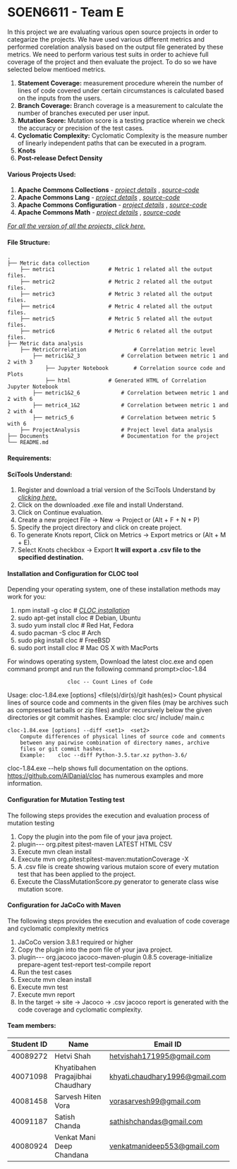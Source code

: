 SOEN6611 - Team E
=======================

In this project we are evaluating various open source projects in order to categarize the projects. We have used various different metrics and performed corelation analysis based on the output file generated by these metrics.
We need to perform various test suits in order to achieve full coverage of the project and then evaluate the project. To do so we have selected below mentioed metrics.
1. **Statement Coverage:** measurement procedure wherein the number of lines of code covered under certain circumstances is calculated based on the inputs from the users.
2. **Branch Coverage:** Branch coverage is a measurement to calculate the number of branches executed per user input.
3. **Mutation Score:** Mutation score is a testing practice wherein we check the accuracy or precision of the test cases.
4. **Cyclomatic Complexity:** Cyclomatic Complexity is the measure number of linearly independent paths that can be executed in a program.
5. **Knots** 
6. **Post-release Defect Density**

#### Various Projects Used:
1. **Apache Commons Collections** - [*project details*](https://commons.apache.org/proper/commons-collections/) , [*source-code*](https://github.com/apache/commons-collections) 
2. **Apache Commons Lang** - [*project details*](https://commons.apache.org/proper/commons-lang/) , [*source-code*](https://github.com/apache/commons-lang)
3. **Apache Commons Configuration** - [*project details*](https://commons.apache.org/proper/commons-configuration/) , [*source-code*](https://github.com/apache/commons-configurations)
4. **Apache Commons Math** - [*project details*](http://commons.apache.org/proper/commons-math/) , [*source-code*](https://github.com/apache/commons-math)

[*For all the version of all the projects, click here.*](https://drive.google.com/drive/folders/19Y22I9IVbl-mYOMSPOsxK-g_iJCwilIZ?usp=sharing)

#### File Structure:
	.
	├── Metric data collection
		├── metric1					# Metric 1 related all the output files.
		├── metric2					# Metric 2 related all the output files.
		├── metric3					# Metric 3 related all the output files.
		├── metric4					# Metric 4 related all the output files.
		├── metric5					# Metric 5 related all the output files.
		├── metric6					# Metric 6 related all the output files.
	├── Metric data analysis
		├── MetricCorrelation				# Correlation metric level
			├── metric1&2_3				# Correlation between metric 1 and 2 with 3
				├── Jupyter Notebook		# Correlation source code and Plots
				├── html			# Generated HTML of Correlation Jupyter Notebook
			├── metric1&2_6				# Correlation between metric 1 and 2 with 6
			├── metric4_1&2				# Correlation between metric 1 and 2 with 4
			├── metric5_6				# Correlation between metric 5 with 6
		├── ProjectAnalysis				# Project level data analysis
	├── Documents						# Documentation for the project
	└── README.md


#### Requirements:

#### SciTools Understand:
1. Register and download a trial version of the SciTools Understand by [*clicking here.*](https://scitools.com/trial-download-3/) 
2. Click on the downloaded .exe file and install Understand.
3. Click on Continue evaluation.
4. Create a new project File -> New -> Project or (Alt + F + N + P)
5. Specify the project directory and click on create project.
6. To generate Knots report, Click on Metrics -> Export metrics or (Alt + M + E).
7. Select Knots checkbox -> Export 
**It will export a .csv file to the specified destination.**


#### Installation and Configuration for CLOC tool
Depending your operating system, one of these installation methods may work for you:
 1. npm install -g cloc                    # [*CLOC installation*](https://www.npmjs.com/package/cloc)
 2. sudo apt-get install cloc              # Debian, Ubuntu
 3. sudo yum install cloc                  # Red Hat, Fedora
 4. sudo pacman -S cloc                    # Arch
 5. sudo pkg install cloc                  # FreeBSD
 6. sudo port install cloc                 # Mac OS X with MacPorts
  
For windows operating system, Download the latest cloc.exe and open command prompt and run the following command
prompt>cloc-1.84

                       cloc -- Count Lines of Code

Usage:
    cloc-1.84.exe [options] <file(s)/dir(s)/git hash(es)>
        Count physical lines of source code and comments in the given files
        (may be archives such as compressed tarballs or zip files) and/or
        recursively below the given directories or git commit hashes.
        Example:    cloc src/ include/ main.c

    cloc-1.84.exe [options] --diff <set1>  <set2>
        Compute differences of physical lines of source code and comments
        between any pairwise combination of directory names, archive
        files or git commit hashes.
        Example:    cloc --diff Python-3.5.tar.xz python-3.6/

cloc-1.84.exe --help  shows full documentation on the options.
https://github.com/AlDanial/cloc has numerous examples and more information.

#### Configuration for Mutation Testing test
The following steps provides the execution and evaluation process of mutation testing
 1. Copy the plugin into the pom file of your java project.
 2. plugin---
			<plugin> 
			<groupId> org.pitest </groupId> 
			<artifactId> pitest-maven </artifactId> 
			<version> LATEST </version> 
			<configuration> 
				<outputFormats> 
					<param> HTML </param> 
					<param> CSV </param> 
				</outputFormats> 
			</configuration> 
			</plugin>
 3. Execute mvn clean install
 4. Execute mvn org.pitest:pitest-maven:mutationCoverage -X
 5. A .csv file is create showing various mutaion score of every mutation test that has been applied to the project.
 6. Execute the ClassMutationScore.py generator to generate class wise mutation score.

#### Configuration for JaCoCo with Maven
The following steps provides the execution and evaluation of code coverage and cyclomatic complexity metrics
1. JaCoCo version 3.8.1 required or higher
2. Copy the plugin into the pom file of your java project.
3. plugin---
            <plugin>
                    <groupId>org.jacoco</groupId>
                    <artifactId>jacoco-maven-plugin</artifactId>
                    <version>0.8.5</version>
                    <executions>
                      <execution>
                        <id>coverage-initialize</id>
                        <goals>
                          <goal>prepare-agent</goal>
                        </goals>
                      </execution>
                      <execution>
                        <id>test-report</id>
                        <phase>test-compile</phase>
                        <goals>
                          <goal>report</goal>
                        </goals>
                      </execution>
                    </executions>
                  </plugin>
4. Run the test cases
5. Execute mvn clean install
6. Execute mvn test
7. Execute mvn report
8. In the target -> site -> Jacoco -> .csv jacoco report is generated with the code coverage and cyclomatic complexity.


#### Team members:


| Student ID  | Name | Email ID |
| ------------- | ------------- | ------------- |
| 40089272 | Hetvi Shah | hetvishah171995@gmail.com |
| 40071098  | Khyatibahen Pragajibhai Chaudhary | khyati.chaudhary1996@gmail.com |
| 40081458 | Sarvesh Hiten Vora  | vorasarvesh99@gmail.com |
| 40091187 | Satish Chanda | sathishchandas@gmail.com |
| 40080924 | Venkat Mani Deep Chandana  | venkatmanideep553@gmail.com  |
